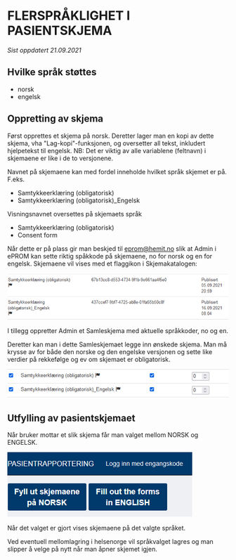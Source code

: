 # FLERSPRÅKLIGHET I PASIENTSKJEMA

*Sist oppdatert 21.09.2021*

## Hvilke språk støttes
- norsk
- engelsk 

## Oppretting av skjema

Først opprettes et skjema på norsk. Deretter lager man en kopi av dette skjema, vha "Lag-kopi"-funksjonen, og oversetter all tekst, inkludert hjelpetekst til engelsk.
NB: Det er viktig av alle variablene (feltnavn) i skjemaene er like i de to versjonene.

Navnet på skjemaene kan med fordel inneholde hvilket språk skjemet er på. F.eks. 
- Samtykkeerklæring (obligatorisk)
- Samtykkeerklæring (obligatorisk)_Engelsk

Visningsnavnet oversettes på skjemaets språk
- Samtykkeerklæring (obligatorisk)
- Consent form

Når dette er på plass gir man beskjed til eprom@hemit.no slik at Admin i ePROM kan sette riktig spåkkode på skjemaene, no for norsk og en for engelsk. Skjemaene vil vises med et flaggikon i Skjemakatalogen: 

![language](img/language1.png)

I tillegg oppretter Admin et Samleskjema med aktuelle språkkoder, no og en.

Deretter kan man i dette Samleskjemaet legge inn ønskede skjema. 
Man må krysse av for både den norske og den engelske versjonen og sette like verdier på rekkefølge og ev om skjemaet er obligatorisk.

![language2](img/language2.png)


## Utfylling av pasientskjemaet

Når bruker mottar et slik skjema får man valget mellom NORSK og ENGELSK.

![language4](img/language4.png)

Når det valget er gjort vises skjemaene på det valgte språket.

Ved eventuell mellomlagring i helsenorge vil språkvalget lagres og man slipper å velge på nytt når man åpner skjemet igjen.
